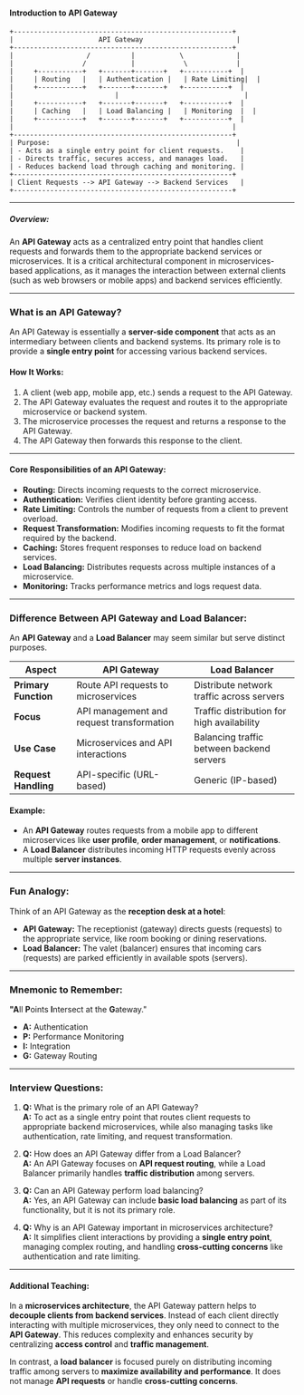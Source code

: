 #### **Introduction to API Gateway**  

```
+------------------------------------------------------+
|                     API Gateway                       |
+------------------------------------------------------+
|                  /          |           \             |
|                 /           |            \            |
|     +-----------+   +-------+-------+   +-----------+  |
|     | Routing   |   | Authentication |   | Rate Limiting|  |
|     +-----------+   +-------+-------+   +-----------+  |
|                         |                               |
|     +-----------+   +-------+-------+   +-----------+  |
|     | Caching   |   | Load Balancing |   | Monitoring  |  |
|     +-----------+   +-------+-------+   +-----------+  |
|                                                      |
+------------------------------------------------------+
| Purpose:                                              |
| - Acts as a single entry point for client requests.    |
| - Directs traffic, secures access, and manages load.   |
| - Reduces backend load through caching and monitoring. |
+------------------------------------------------------+
| Client Requests --> API Gateway --> Backend Services   |
+------------------------------------------------------+
```
---

##### **Overview:**  
An **API Gateway** acts as a centralized entry point that handles client requests and forwards them to the appropriate backend services or microservices. It is a critical architectural component in microservices-based applications, as it manages the interaction between external clients (such as web browsers or mobile apps) and backend services efficiently.  

---

### **What is an API Gateway?**  
An API Gateway is essentially a **server-side component** that acts as an intermediary between clients and backend systems. Its primary role is to provide a **single entry point** for accessing various backend services.  

#### **How It Works:**  
1. A client (web app, mobile app, etc.) sends a request to the API Gateway.  
2. The API Gateway evaluates the request and routes it to the appropriate microservice or backend system.  
3. The microservice processes the request and returns a response to the API Gateway.  
4. The API Gateway then forwards this response to the client.  

---

#### **Core Responsibilities of an API Gateway:**  
- **Routing:** Directs incoming requests to the correct microservice.  
- **Authentication:** Verifies client identity before granting access.  
- **Rate Limiting:** Controls the number of requests from a client to prevent overload.  
- **Request Transformation:** Modifies incoming requests to fit the format required by the backend.  
- **Caching:** Stores frequent responses to reduce load on backend services.  
- **Load Balancing:** Distributes requests across multiple instances of a microservice.  
- **Monitoring:** Tracks performance metrics and logs request data.  

---

### **Difference Between API Gateway and Load Balancer:**  
An **API Gateway** and a **Load Balancer** may seem similar but serve distinct purposes.  

| Aspect                   | API Gateway                           | Load Balancer                                  |
|-------------------------|----------------------------------------|------------------------------------------------|
| **Primary Function**    | Route API requests to microservices     | Distribute network traffic across servers       |
| **Focus**               | API management and request transformation | Traffic distribution for high availability      |
| **Use Case**            | Microservices and API interactions       | Balancing traffic between backend servers       |
| **Request Handling**    | API-specific (URL-based)                | Generic (IP-based)                              |

#### **Example:**  
- An **API Gateway** routes requests from a mobile app to different microservices like **user profile**, **order management**, or **notifications**.  
- A **Load Balancer** distributes incoming HTTP requests evenly across multiple **server instances**.  

---

### **Fun Analogy:**  
Think of an API Gateway as the **reception desk at a hotel**:  
- **API Gateway:** The receptionist (gateway) directs guests (requests) to the appropriate service, like room booking or dining reservations.  
- **Load Balancer:** The valet (balancer) ensures that incoming cars (requests) are parked efficiently in available spots (servers).  

---

### **Mnemonic to Remember:**  
**"A**ll **P**oints **I**ntersect at the **G**ateway."  
- **A:** Authentication  
- **P:** Performance Monitoring  
- **I:** Integration  
- **G:** Gateway Routing  

---

### **Interview Questions:**  
1. **Q:** What is the primary role of an API Gateway?  
   **A:** To act as a single entry point that routes client requests to appropriate backend microservices, while also managing tasks like authentication, rate limiting, and request transformation.  

2. **Q:** How does an API Gateway differ from a Load Balancer?  
   **A:** An API Gateway focuses on **API request routing**, while a Load Balancer primarily handles **traffic distribution** among servers.  

3. **Q:** Can an API Gateway perform load balancing?  
   **A:** Yes, an API Gateway can include **basic load balancing** as part of its functionality, but it is not its primary role.  

4. **Q:** Why is an API Gateway important in microservices architecture?  
   **A:** It simplifies client interactions by providing a **single entry point**, managing complex routing, and handling **cross-cutting concerns** like authentication and rate limiting.  

---

#### **Additional Teaching:**  
In a **microservices architecture**, the API Gateway pattern helps to **decouple clients from backend services**. Instead of each client directly interacting with multiple microservices, they only need to connect to the **API Gateway**. This reduces complexity and enhances security by centralizing **access control** and **traffic management**.  

In contrast, a **load balancer** is focused purely on distributing incoming traffic among servers to **maximize availability and performance**. It does not manage **API requests** or handle **cross-cutting concerns**.

